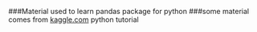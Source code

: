 ###Material used to learn pandas package for python
###some material comes from [kaggle.com](kaggle.com) python tutorial
